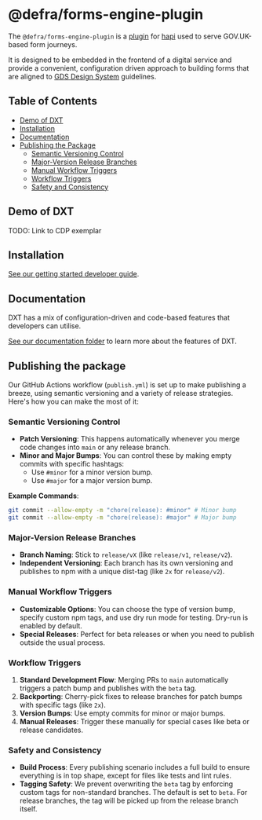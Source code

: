# @defra/forms-engine-plugin

The `@defra/forms-engine-plugin` is a [plugin](https://hapi.dev/tutorials/plugins/?lang=en_US) for [hapi](https://hapi.dev/) used to serve GOV.UK-based form journeys.

It is designed to be embedded in the frontend of a digital service and provide a convenient, configuration driven approach to building forms that are aligned to [GDS Design System](https://design-system.service.gov.uk/) guidelines.

## Table of Contents

- [Demo of DXT](#demo-of-dxt)
- [Installation](#installation)
- [Documentation](#documentation)
- [Publishing the Package](#publishing-the-package)
  - [Semantic Versioning Control](#semantic-versioning-control)
  - [Major-Version Release Branches](#major-version-release-branches)
  - [Manual Workflow Triggers](#manual-workflow-triggers)
  - [Workflow Triggers](#workflow-triggers)
  - [Safety and Consistency](#safety-and-consistency)

## Demo of DXT

TODO: Link to CDP exemplar

## Installation

[See our getting started developer guide](./docs/GETTING_STARTED.md).

## Documentation

DXT has a mix of configuration-driven and code-based features that developers can utilise.

[See our documentation folder](./docs/INDEX.md) to learn more about the features of DXT.

## Publishing the package

Our GitHub Actions workflow (`publish.yml`) is set up to make publishing a breeze, using semantic versioning and a variety of release strategies. Here's how you can make the most of it:

### Semantic Versioning Control

- **Patch Versioning**: This happens automatically whenever you merge code changes into `main` or any release branch.
- **Minor and Major Bumps**: You can control these by making empty commits with specific hashtags:
  - Use `#minor` for a minor version bump.
  - Use `#major` for a major version bump.

**Example Commands**:

```bash
git commit --allow-empty -m "chore(release): #minor" # Minor bump
git commit --allow-empty -m "chore(release): #major" # Major bump
```

### Major-Version Release Branches

- **Branch Naming**: Stick to `release/vX` (like `release/v1`, `release/v2`).
- **Independent Versioning**: Each branch has its own versioning and publishes to npm with a unique dist-tag (like `2x` for `release/v2`).

### Manual Workflow Triggers

- **Customizable Options**: You can choose the type of version bump, specify custom npm tags, and use dry run mode for testing. Dry-run is enabled by default.
- **Special Releases**: Perfect for beta releases or when you need to publish outside the usual process.

### Workflow Triggers

1. **Standard Development Flow**: Merging PRs to `main` automatically triggers a patch bump and publishes with the `beta` tag.
2. **Backporting**: Cherry-pick fixes to release branches for patch bumps with specific tags (like `2x`).
3. **Version Bumps**: Use empty commits for minor or major bumps.
4. **Manual Releases**: Trigger these manually for special cases like beta or release candidates.

### Safety and Consistency

- **Build Process**: Every publishing scenario includes a full build to ensure everything is in top shape, except for files like tests and lint rules.
- **Tagging Safety**: We prevent overwriting the `beta` tag by enforcing custom tags for non-standard branches. The default is set to `beta`. For release branches, the tag will be picked up from the release branch itself.
